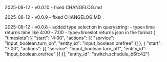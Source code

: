 2025-08-12 - v0.0.10 - fixed CHANGELOG.md

2025-08-12 - v0.0.9 - fixed CHANGELOG.MD

2025-08-12 - v0.0.8 - added type selection in querystring:
                            - type=time returns time like 4:00 - 7:00
                            - type=timeslot returns json in the format
                                { "timeslots":[{ "start": "4:00", "actions": [{ "service": "input_boolean.turn_on", "entity_id": "input_boolean.orefree" }] }, { "start": "7:00", "actions": [{ "service": "input_boolean.turn_off", "entity_id": "input_boolean.orefree" }] }], "entity_id": "switch.schedule_b6fc42"}